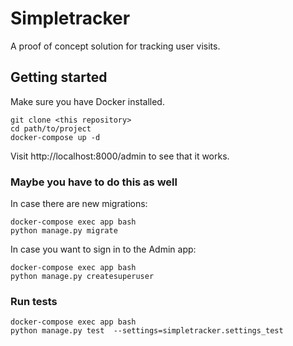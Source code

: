 # Simpletracker

A proof of concept solution for tracking user visits.

## Getting started

Make sure you have Docker installed.

```
git clone <this repository>
cd path/to/project
docker-compose up -d
```

Visit http://localhost:8000/admin to see that it works.

### Maybe you have to do this as well

In case there are new migrations:

```
docker-compose exec app bash
python manage.py migrate
```

In case you want to sign in to the Admin app:

```
docker-compose exec app bash
python manage.py createsuperuser
```

### Run tests

```
docker-compose exec app bash
python manage.py test  --settings=simpletracker.settings_test
```
